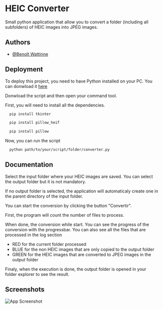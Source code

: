 
# HEIC Converter

Small python application that allow you to convert a folder (including all subfolders) of HEIC images into JPEG images.


## Authors

- [@Benoît Wattinne](https://www.github.com/Benoit62)


## Deployment

To deploy this project, you need to have Python installed on your PC. You can donwload it [here](https://www.python.org/downloads/ "here")

Donwload the script and then open your command tool.

First, you will need to install all the dependencies.

```bash
  pip install tkinter
```
```bash
  pip install pillow_heif
```
```bash
  pip install pillow
```

Now, you can run the script
```bash
  python path/to/your/script/folder/converter.py
```

## Documentation

Select the input folder where your HEIC images are saved.
You can select the output folder but it is not mandatory.

If no output folder is selected, the application will automaticaly create one in the parent directory of the input folder.

You can start the conversion by clicking the button "Convertir".

First, the program will count the number of files to process.

When done, the conversion while start. You can see the progress of the conversion with the progressbar. You can also see all the files that are processed in the log section

* RED for the current folder processed
* BLUE for the non HEIC images that are only copied to the output folder
* GREEN for the HEIC images that are converted to JPEG images in the output folder

Finaly, when the execution is done, the output folder is opened in your folder explorer to see the result.

## Screenshots

![App Screenshot](images/test.png)

